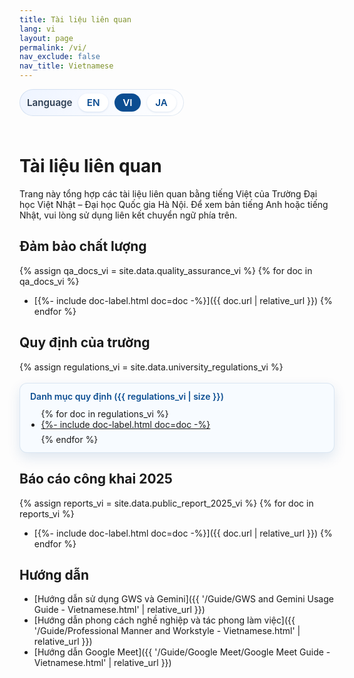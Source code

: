 ```yaml
---
title: Tài liệu liên quan
lang: vi
layout: page
permalink: /vi/
nav_exclude: false
nav_title: Vietnamese
---
```


<style>
  .language-switcher {
    display: inline-flex;
    align-items: center;
    gap: 0.6rem;
    padding: 0.45rem 0.75rem;
    border-radius: 999px;
    background: linear-gradient(135deg, #eef4ff 0%, #ffffff 100%);
    box-shadow: inset 0 0 0 1px rgba(11, 77, 145, 0.12);
    margin: 0 0 1.5rem;
    font-size: 0.95rem;
  }

  .language-switcher span {
    font-weight: 600;
    color: #2d3e52;
  }

  .language-switcher a,
  .language-switcher strong {
    padding: 0.3rem 0.85rem;
    border-radius: 999px;
    text-decoration: none;
    font-weight: 600;
  }

  .language-switcher a {
    color: #0b4d91;
    background: #ffffff;
    box-shadow: 0 1px 3px rgba(11, 77, 145, 0.15);
    transition: background 0.15s ease, color 0.15s ease, box-shadow 0.15s ease;
  }

  .language-switcher a:hover,
  .language-switcher a:focus-visible {
    background: #0b4d91;
    color: #ffffff;
    box-shadow: 0 4px 10px rgba(11, 77, 145, 0.2);
  }

  .language-switcher strong {
    color: #ffffff;
    background: #0b4d91;
  }

  details.collection-toggle {
    margin-top: 1.1rem;
    border-radius: 12px;
    border: 1px solid rgba(11, 77, 145, 0.12);
    background: #f7fbff;
    padding: 0.75rem 1rem;
  }

  details.collection-toggle summary {
    cursor: pointer;
    font-weight: 600;
    color: #0b4d91;
    list-style: none;
  }

  details.collection-toggle summary::-webkit-details-marker {
    display: none;
  }

  details.collection-toggle[open] {
    box-shadow: 0 8px 20px rgba(11, 77, 145, 0.12);
  }

  .collection-toggle__body {
    margin-top: 0.7rem;
  }

  .collection-toggle__body .document-list {
    margin: 0;
    padding-left: 1.1rem;
  }

  .collection-toggle__body .document-list li {
    margin-bottom: 0.4rem;
  }
</style>

<div class="language-switcher" role="navigation" aria-label="Chuyển đổi ngôn ngữ">
  <span>Language</span>
  <a href="{{ '/' | relative_url }}">EN</a>
  <strong>VI</strong>
  <a href="{{ '/ja/' | relative_url }}">JA</a>
</div>

# Tài liệu liên quan

Trang này tổng hợp các tài liệu liên quan bằng tiếng Việt của Trường Đại học Việt Nhật – Đại học Quốc gia Hà Nội. Để xem bản tiếng Anh hoặc tiếng Nhật, vui lòng sử dụng liên kết chuyển ngữ phía trên.

## Đảm bảo chất lượng

{% assign qa_docs_vi = site.data.quality_assurance_vi %}
{% for doc in qa_docs_vi %}
- [{%- include doc-label.html doc=doc -%}]({{ doc.url | relative_url }})
{% endfor %}

## Quy định của trường

{% assign regulations_vi = site.data.university_regulations_vi %}
<details class="collection-toggle" open>
  <summary>Danh mục quy định ({{ regulations_vi | size }})</summary>
  <div class="collection-toggle__body">
    <ul class="document-list">
    {% for doc in regulations_vi %}
      <li><a href="{{ doc.url | relative_url }}">{%- include doc-label.html doc=doc -%}</a></li>
    {% endfor %}
    </ul>
  </div>
</details>

## Báo cáo công khai 2025

{% assign reports_vi = site.data.public_report_2025_vi %}
{% for doc in reports_vi %}
- [{%- include doc-label.html doc=doc -%}]({{ doc.url | relative_url }})
{% endfor %}

## Hướng dẫn

- [Hướng dẫn sử dụng GWS và Gemini]({{ '/Guide/GWS and Gemini Usage Guide - Vietnamese.html' | relative_url }})
- [Hướng dẫn phong cách nghề nghiệp và tác phong làm việc]({{ '/Guide/Professional Manner and Workstyle - Vietnamese.html' | relative_url }})
- [Hướng dẫn Google Meet]({{ '/Guide/Google Meet/Google Meet Guide - Vietnamese.html' | relative_url }})
